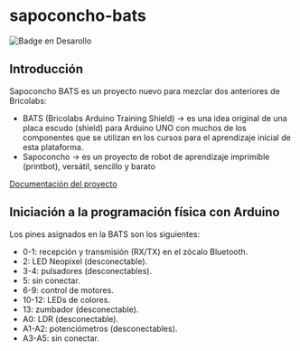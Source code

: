 # sapoconcho-bats
![Badge en Desarollo](https://img.shields.io/badge/STATUS-EN%20DESAROLLO-green) <br/>

<h2>Introducción</h2>
    <p>Sapoconcho BATS es un proyecto nuevo para mezclar dos anteriores de Bricolabs:</p>
    <ul>
        <li>BATS (Bricolabs Arduino Training Shield) -> es una idea original de una placa escudo (shield) para Arduino UNO
            con muchos de los componentes que se utilizan en los cursos para el aprendizaje inicial de esta plataforma.</li>
        <li>Sapoconcho -> es un proyecto de robot de aprendizaje imprimible (printbot), versátil, sencillo y barato</li>
    </ul>
    <a href="https://bricolabs.cc/wiki/proyectos/sapoconcho_bats">Documentación del proyecto</a>
    <h2>Iniciación a la programación física con Arduino</h2>    
    <p>Los pines asignados en la BATS son los siguientes:</p>
    <ul>
        <li>0-1: recepción y transmisión (RX/TX) en el zócalo Bluetooth.</li>
        <li>2: LED Neopixel (desconectable).</li>
        <li>3-4: pulsadores (desconectables).</li>
        <li>5: sin conectar.</li>
        <li>6-9: control de motores.</li>
        <li>10-12: LEDs de colores.</li>
        <li>13: zumbador (desconectable).</li>
        <li>A0: LDR (desconectable).</li>
        <li>A1-A2: potenciómetros (desconectables).</li>
        <li>A3-A5: sin conectar.</li>
    </ul>

